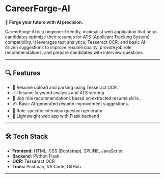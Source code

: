 # CareerForge-AI

🚀 **Forge your future with AI precision.**

CareerForge AI is a beginner-friendly, minimalist web application that helps candidates optimize their resumes for ATS (Applicant Tracking System) compatibility. It leverages text analytics, Tesseract OCR, and basic AI-driven suggestions to improve resume quality, provide job role recommendations, and prepare candidates with interview questions.

---

## 🔍 Features
- 📄 Resume upload and parsing using Tesseract OCR.
- ✅ Resume keyword analysis and ATS scoring.
- 💼 Job role recommendations based on extracted resume skills.
- ✍️ Basic AI-generated resume improvement suggestions.
- 🎤 Role-specific interview question generator.
- 🔗 Lightweight web app with Flask backend

---

## 🛠️ Tech Stack
- **Frontend:** HTML, CSS (Bootstrap), SPLINE, JavaScript
- **Backend:** Python Flask
- **OCR:** Tesseract OCR
- **Tools:** Postman, VS Code, GitHub

---
